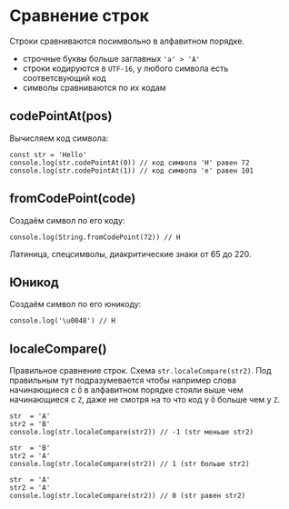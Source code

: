 # Сравнение строк
Строки сравниваются посимвольно в алфавитном порядке.

- строчные буквы больше заглавных `'a' > 'A'`
- строки кодируются в `UTF-16`, у любого символа есть соответсвующий код
- символы сравниваются по их кодам

## codePointAt(pos)
Вычисляем код символа:

    const str = 'Hello'
    console.log(str.codePointAt(0)) // код символа 'H' равен 72
    console.log(str.codePointAt(1)) // код символа 'e' равен 101

## fromCodePoint(code)
Создаём символ по его коду:

    console.log(String.fromCodePoint(72)) // H

Латиница, спецсимволы, диакритические знаки от 65 до 220.

## Юникод
Создаём символ по его юникоду:

    console.log('\u0048') // H

## localeCompare()
Правильное сравнение строк. Схема `str.localeCompare(str2)`. Под правильным тут подразумевается чтобы например слова начинающиеся с `Ö` в алфавитном порядке стояли выше чем начинающиеся с `Z`, даже не смотря на то что код у `Ö` больше чем у `Z`.

    str  = 'A'
    str2 = 'B'
    console.log(str.localeCompare(str2)) // -1 (str меньше str2)

    str  = 'B'
    str2 = 'A'
    console.log(str.localeCompare(str2)) // 1 (str больше str2)

    str  = 'A'
    str2 = 'A'
    console.log(str.localeCompare(str2)) // 0 (str равен str2)
